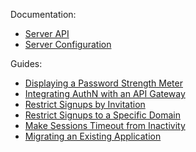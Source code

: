 Documentation:

* [Server API](api.md)
* [Server Configuration](config.md)

Guides:

* [Displaying a Password Strength Meter](guide-displaying_a_password_strength_meter.md)
* [Integrating AuthN with an API Gateway](guide-integrating_authn_with_an_api_gateway.md)
* [Restrict Signups by Invitation](guide-restrict_signups_by_invitation.md)
* [Restrict Signups to a Specific Domain](guide-restrict_signups_by_domain.md)
* [Make Sessions Timeout from Inactivity](guide-make_sessions_timeout_from_inactivity.md)
* [Migrating an Existing Application](guide-migrating_an_existing_application.md)
